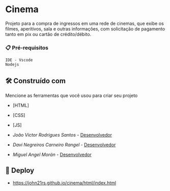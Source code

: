 # Cinema

Projeto para a compra de ingressos em uma rede de cinemas, que exibe os filmes, aperitivos, sala e outras informações, com solicitação de pagamento tanto em pix ou cartão de crédito/débito.

### 📋 Pré-requisitos

```
IDE - Vscode
Nodejs
```

## 🛠️ Construído com

Mencione as ferramentas que você usou para criar seu projeto

- [HTML]
- [CSS]
- [JS]



- _João Victor Rodrigues Santos_ - [Desenvolvedor](https://github.com/John21rs)
- _Davi Negreiros Carneiro Rangel_ - [Desenvolvedor](https://github.com/DaviRangel01)
- _Miguel Angel Morán_ - [Desenvolvedor](https://github.com/linkParaPerfil)


## 🚀 Deploy

- https://john21rs.github.io/cinema/html/index.html
